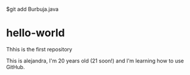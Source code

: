 $git add Burbuja.java
# hello-world
Thhis is the first repository

This is alejandra, I'm 20 years old (21 soon!) and I'm learning how to use GitHub.

